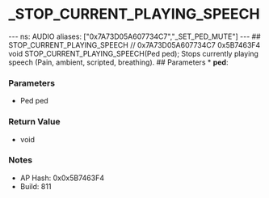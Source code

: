 # _STOP_CURRENT_PLAYING_SPEECH

--- ns: AUDIO aliases: ["0x7A73D05A607734C7","_SET_PED_MUTE"] --- ## STOP_CURRENT_PLAYING_SPEECH  // 0x7A73D05A607734C7 0x5B7463F4 void STOP_CURRENT_PLAYING_SPEECH(Ped ped);  Stops currently playing speech (Pain, ambient, scripted, breathing).  ## Parameters * **ped**:

### Parameters
* Ped ped

### Return Value
* void

### Notes
* AP Hash: 0x0x5B7463F4
* Build: 811


